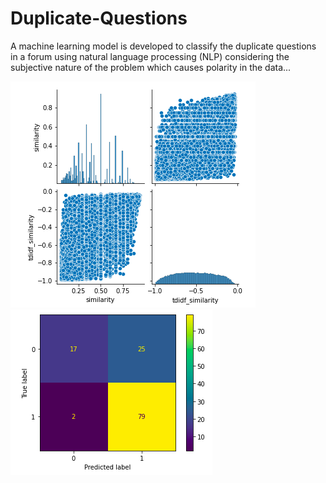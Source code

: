 # Duplicate-Questions
A machine learning model is developed to classify the duplicate questions in a forum using natural language processing (NLP) considering the subjective nature of the problem which causes polarity in the data... 

<img src="/Images/Image1.png">

<img src="/Images/Image2.png">
